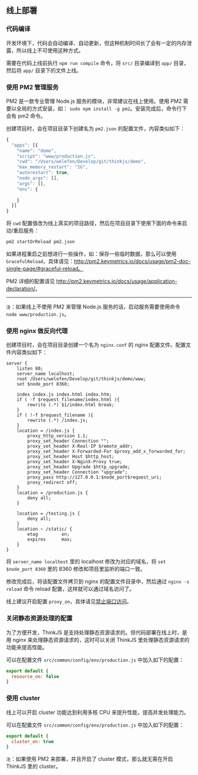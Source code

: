 ## 线上部署

### 代码编译

开发环境下，代码会自动编译、自动更新，但这种机制时间长了会有一定的内存泄露，所以线上不可使用这种方式。

需要在代码上线前执行 `npm run compile` 命令，将 `src/` 目录编译到 `app/` 目录，然后将 `app/` 目录下的文件上线。

### 使用 PM2 管理服务

PM2 是一款专业管理 Node.js 服务的模块，非常建议在线上使用。使用 PM2 需要以全局的方式安装，如： `sudo npm install -g pm2`。安装完成后，命令行下会有 pm2 命令。

创建项目时，会在项目目录下创建名为 `pm2.json` 的配置文件，内容类似如下：

```js
{
  "apps": [{
    "name": "demo",
    "script": "www/production.js",
    "cwd": "/Users/welefen/Develop/git/thinkjs/demo",
    "max_memory_restart": "1G",
    "autorestart": true,
    "node_args": [],
    "args": [],
    "env": {
      
    }
  }]
}
```

将 `cwd` 配置值改为线上真实的项目路径，然后在项目目录下使用下面的命令来启动/重启服务：

```sh
pm2 startOrReload pm2.json
```

如果进程重启之前想进行一些操作，如：保存一些临时数据，那么可以使用 `GracefulReload`，具体请见：http://pm2.keymetrics.io/docs/usage/pm2-doc-single-page/#graceful-reload。

PM2 详细的配置请见 <http://pm2.keymetrics.io/docs/usage/application-declaration/>。

-----

`注`：如果线上不使用 PM2 来管理 Node.js 服务的话，启动服务需要使用命令 `node www/production.js`。

### 使用 nginx 做反向代理

创建项目时，会在项目目录创建一个名为 `nginx.conf` 的 nginx 配置文件。配置文件内容类似如下：

```nginx
server {
    listen 80;
    server_name localhost;
    root /Users/welefen/Develop/git/thinkjs/demo/www;
    set $node_port 8360;

    index index.js index.html index.htm;
    if ( -f $request_filename/index.html ){
        rewrite (.*) $1/index.html break;
    }
    if ( !-f $request_filename ){
        rewrite (.*) /index.js;
    }
    location = /index.js {
        proxy_http_version 1.1;
        proxy_set_header Connection "";
        proxy_set_header X-Real-IP $remote_addr;
        proxy_set_header X-Forwarded-For $proxy_add_x_forwarded_for;
        proxy_set_header Host $http_host;
        proxy_set_header X-NginX-Proxy true;
        proxy_set_header Upgrade $http_upgrade;
        proxy_set_header Connection "upgrade";
        proxy_pass http://127.0.0.1:$node_port$request_uri;
        proxy_redirect off;
    }
    location = /production.js {
        deny all;
    }

    location = /testing.js {
        deny all;
    }
    location ~ /static/ {
        etag         on;
        expires      max;
    }
}   

```

将 `server_name localhost` 里的 localhost 修改为对应的域名，将 `set $node_port 8360` 里的 8360 修改和项目里监听的端口一致。

修改完成后，将该配置文件拷贝到 nginx 的配置文件目录中，然后通过 `nginx -s reload` 命令 reload 配置，这样就可以通过域名访问了。

线上建议开启配置 `proxy_on`，具体请见[禁止端口访问](./force_proxy.html)。

### 关闭静态资源处理的配置

为了方便开发，ThinkJS 是支持处理静态资源请求的。但代码部署在线上时，是用 nginx 来处理静态资源请求的，这时可以关闭 ThinkJS 里处理静态资源请求的功能来提高性能。

可以在配置文件 `src/common/config/env/production.js` 中加入如下的配置：

```js
export default {
  resource_on: false
}
```

### 使用 cluster

线上可以开启 cluster 功能达到利用多核 CPU 来提升性能，提高并发处理能力。

可以在配置文件 `src/common/config/env/production.js` 中加入如下的配置：

```js
export default {
  cluster_on: true
}
```

`注`：如果使用 PM2 来部署，并且开启了 cluster 模式，那么就无需在开启 ThinkJS 里的 cluster。